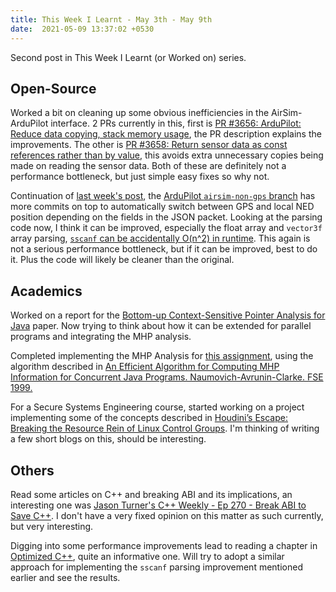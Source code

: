 ```yaml
---
title: This Week I Learnt - May 3th - May 9th
date:  2021-05-09 13:37:02 +0530
---
```


Second post in This Week I Learnt (or Worked on) series.

## Open-Source

Worked a bit on cleaning up some obvious inefficiencies in the AirSim-ArduPilot interface. 2 PRs currently in this, first is [PR #3656: ArduPilot: Reduce data copying, stack memory usage](https://github.com/microsoft/AirSim/pull/3656), the PR description explains the improvements. The other is [PR #3658: Return sensor data as const references rather than by value](https://github.com/microsoft/AirSim/pull/3658), this avoids extra unnecessary copies being made on reading the sensor data. Both of these are definitely not a performance bottleneck, but just simple easy fixes so why not.

Continuation of [last week's post](2021-04-26-twil.md), the [ArduPilot `airsim-non-gps` branch](https://github.com/rajat2004/ardupilot/tree/airsim-non-gps) has more commits on top to automatically switch between GPS and local NED position depending on the fields in the JSON packet. Looking at the parsing code now, I think it can be improved, especially the float array and `vector3f` array parsing, [`sscanf` can be accidentally O(n^2) in runtime](https://www.mattkeeter.com/blog/2021-03-01-happen/). This again is not a serious performance bottleneck, but if it can be improved, best to do it. Plus the code will likely be cleaner than the original.

## Academics

Worked on a report for the [Bottom-up Context-Sensitive Pointer Analysis for Java](https://web.eecs.umich.edu/~xwangsd/pubs/aplas15.pdf) paper. Now trying to think about how it can be extended for parallel programs and integrating the MHP analysis.

Completed implementing the MHP Analysis for [this assignment](http://www.cse.iitm.ac.in/~krishna/cs6235/a2.html), using the algorithm described in [An Efficient Algorithm for Computing MHP Information for Concurrent Java Programs. Naumovich-Avrunin-Clarke. FSE 1999.](https://dl.acm.org/doi/abs/10.1145/318774.319252)

For a Secure Systems Engineering course, started working on a project implementing some of the concepts described in [Houdini’s Escape: Breaking the Resource Rein of Linux Control Groups](https://dl.acm.org/doi/10.1145/3319535.3354227). I'm thinking of writing a few short blogs on this, should be interesting.

## Others

Read some articles on C++ and breaking ABI and its implications, an interesting one was [Jason Turner's C++ Weekly - Ep 270 - Break ABI to Save C++](https://youtu.be/By7b19YIv8Q). I don't have a very fixed opinion on this matter as such currently, but very interesting.

Digging into some performance improvements lead to reading a chapter in [Optimized C++](https://www.oreilly.com/library/view/optimized-c/9781491922057/ch04.html), quite an informative one. Will try to adopt a similar approach for implementing the `sscanf` parsing improvement mentioned earlier and see the results.
